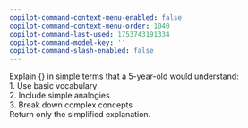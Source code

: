 ```yaml
---
copilot-command-context-menu-enabled: false
copilot-command-context-menu-order: 1040
copilot-command-last-used: 1753743191334
copilot-command-model-key: ''
copilot-command-slash-enabled: false
---
```

   
Explain {} in simple terms that a 5-year-old would understand:   
    1. Use basic vocabulary   
    2. Include simple analogies   
    3. Break down complex concepts   
    Return only the simplified explanation.